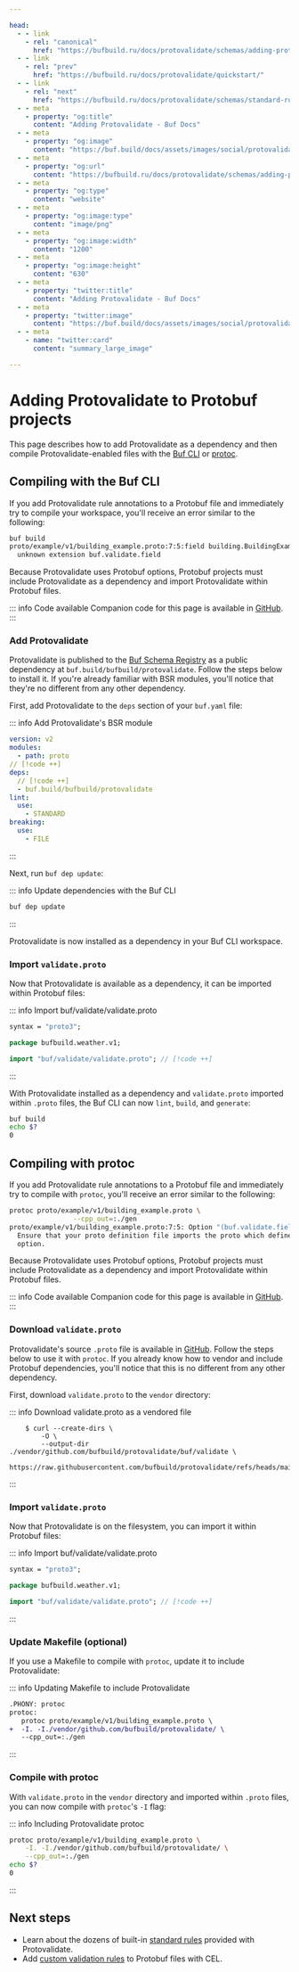 ```yaml
---

head:
  - - link
    - rel: "canonical"
      href: "https://bufbuild.ru/docs/protovalidate/schemas/adding-protovalidate/"
  - - link
    - rel: "prev"
      href: "https://bufbuild.ru/docs/protovalidate/quickstart/"
  - - link
    - rel: "next"
      href: "https://bufbuild.ru/docs/protovalidate/schemas/standard-rules/"
  - - meta
    - property: "og:title"
      content: "Adding Protovalidate - Buf Docs"
  - - meta
    - property: "og:image"
      content: "https://buf.build/docs/assets/images/social/protovalidate/schemas/adding-protovalidate.png"
  - - meta
    - property: "og:url"
      content: "https://bufbuild.ru/docs/protovalidate/schemas/adding-protovalidate/"
  - - meta
    - property: "og:type"
      content: "website"
  - - meta
    - property: "og:image:type"
      content: "image/png"
  - - meta
    - property: "og:image:width"
      content: "1200"
  - - meta
    - property: "og:image:height"
      content: "630"
  - - meta
    - property: "twitter:title"
      content: "Adding Protovalidate - Buf Docs"
  - - meta
    - property: "twitter:image"
      content: "https://buf.build/docs/assets/images/social/protovalidate/schemas/adding-protovalidate.png"
  - - meta
    - name: "twitter:card"
      content: "summary_large_image"

---
```


# Adding Protovalidate to Protobuf projects

This page describes how to add Protovalidate as a dependency and then compile Protovalidate-enabled files with the [Buf CLI](../../../cli/) or [protoc](https://grpc.io/docs/protoc-installation/).

## Compiling with the Buf CLI

If you add Protovalidate rule annotations to a Protobuf file and immediately try to compile your workspace, you'll receive an error similar to the following:

```sh
buf build
proto/example/v1/building_example.proto:7:5:field building.BuildingExample.string_field:
  unknown extension buf.validate.field
```

Because Protovalidate uses Protobuf options, Protobuf projects must include Protovalidate as a dependency and import Protovalidate within Protobuf files.

::: info Code available
Companion code for this page is available in [GitHub](https://github.com/bufbuild/buf-examples/tree/main/protovalidate/compiling-buf).
:::

### Add Protovalidate

Protovalidate is published to the [Buf Schema Registry](../../../bsr/) as a public dependency at `buf.build/bufbuild/protovalidate`. Follow the steps below to install it. If you're already familiar with BSR modules, you'll notice that they're no different from any other dependency.

First, add Protovalidate to the `deps` section of your `buf.yaml` file:

::: info Add Protovalidate's BSR module

```yaml
version: v2
modules:
  - path: proto
// [!code ++]
deps:
  // [!code ++]
  - buf.build/bufbuild/protovalidate
lint:
  use:
    - STANDARD
breaking:
  use:
    - FILE
```

:::

Next, run `buf dep update`:

::: info Update dependencies with the Buf CLI

```sh
buf dep update
```

:::

Protovalidate is now installed as a dependency in your Buf CLI workspace.

### Import `validate.proto`

Now that Protovalidate is available as a dependency, it can be imported within Protobuf files:

::: info Import buf/validate/validate.proto

```protobuf
syntax = "proto3";

package bufbuild.weather.v1;

import "buf/validate/validate.proto"; // [!code ++]
```

:::

With Protovalidate installed as a dependency and `validate.proto` imported within `.proto` files, the Buf CLI can now `lint`, `build`, and `generate`:

```sh
buf build
echo $?
0
```

## Compiling with protoc

If you add Protovalidate rule annotations to a Protobuf file and immediately try to compile with `protoc`, you'll receive an error similar to the following:

```sh
protoc proto/example/v1/building_example.proto \
                --cpp_out=:./gen
proto/example/v1/building_example.proto:7:5: Option "(buf.validate.field)" unknown.
  Ensure that your proto definition file imports the proto which defines the
  option.
```

Because Protovalidate uses Protobuf options, Protobuf projects must include Protovalidate as a dependency and import Protovalidate within Protobuf files.

::: info Code available
Companion code for this page is available in [GitHub](https://github.com/bufbuild/buf-examples/tree/main/protovalidate/compiling-protoc).
:::

### Download `validate.proto`

Protovalidate's source `.proto` file is available in [GitHub](https://github.com/bufbuild/protovalidate). Follow the steps below to use it with `protoc`. If you already know how to vendor and include Protobuf dependencies, you'll notice that this is no different from any other dependency.

First, download `validate.proto` to the `vendor` directory:

::: info Download validate.proto as a vendored file

```shell
    $ curl --create-dirs \
        -O \
        --output-dir ./vendor/github.com/bufbuild/protovalidate/buf/validate \
        https://raw.githubusercontent.com/bufbuild/protovalidate/refs/heads/main/proto/protovalidate/buf/validate/validate.proto
```

:::

### Import `validate.proto`

Now that Protovalidate is on the filesystem, you can import it within Protobuf files:

::: info Import buf/validate/validate.proto

```protobuf
syntax = "proto3";

package bufbuild.weather.v1;

import "buf/validate/validate.proto"; // [!code ++]
```

:::

### Update Makefile (optional)

If you use a Makefile to compile with `protoc`, update it to include Protovalidate:

::: info Updating Makefile to include Protovalidate

```diff
.PHONY: protoc
protoc:
   protoc proto/example/v1/building_example.proto \
+  -I. -I./vendor/github.com/bufbuild/protovalidate/ \
   --cpp_out=:./gen
```

:::

### Compile with protoc

With `validate.proto` in the `vendor` directory and imported within `.proto` files, you can now compile with `protoc`'s `-I` flag:

::: info Including Protovalidate protoc

```sh
protoc proto/example/v1/building_example.proto \
    -I. -I./vendor/github.com/bufbuild/protovalidate/ \
    --cpp_out=:./gen
echo $?
0
```

:::

## Next steps

- Learn about the dozens of built-in [standard rules](../standard-rules/) provided with Protovalidate.
- Add [custom validation rules](../custom-rules/) to Protobuf files with CEL.
